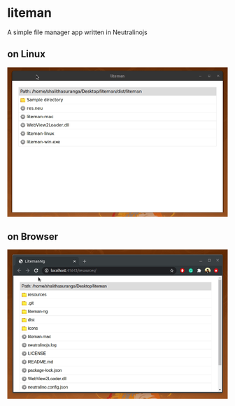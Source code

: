 # liteman
A simple file manager app written in Neutralinojs

## on Linux
![Liteman on Linux](media/liteman_prev_linux.gif)

## on Browser
![Liteman on Browser](media/liteman_prev_web.gif)

